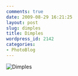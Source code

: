 ```yaml
---
comments: true
date: 2009-08-29 16:21:25
layout: post
slug: dimples
title: Dimples
wordpress_id: 2142
categories:
- PhotoBlog
---
```


![Dimples](http://ryanfitzer.com/main/wp-content/uploads/2009/08/collection11.jpg)

